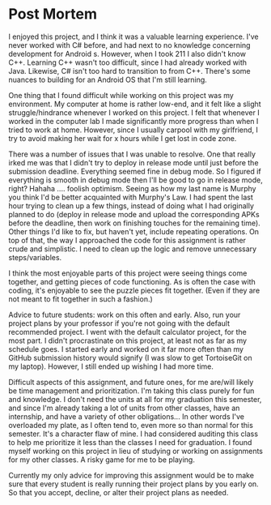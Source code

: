 # Post Mortem

I enjoyed this project, and I think it was a valuable learning experience. I've never worked with C# before, and had next to no knowledge concerning development for Android s. However, when I took 211 I also didn't know C++. Learning C++ wasn't too difficult, since I had already worked with Java. Likewise, C# isn't too hard to transition to from C++. There's some nuances to building for an Android OS that I'm still learning.

One thing that I found difficult while working on this project was my environment. My computer at home is rather low-end, and it felt like a slight struggle/hindrance whenever I worked on this project. I felt that whenever I worked in the computer lab I made significantly more progress than when I tried to work at home. However, since I usually carpool with my girlfriend, I try to avoid making her wait for x hours while I get lost in code zone.

There was a number of issues that I was unable to resolve. One that really irked me was that I didn't try to deploy in release mode until just before the submission deadline. Everything seemed fine in debug mode. So I figured if everything is smooth in debug mode then I'll be good to go in release mode, right? Hahaha .... foolish optimism. Seeing as how my last name is Murphy you think I'd be better acquainted with Murphy's Law. I had spent the last hour trying to clean up a few things, instead of doing what I had originally planned to do (deploy in release mode and upload the corresponding APKs before the deadline, then work on finishing touches for the remaining time). Other things I'd like to fix, but haven't yet, include repeating operations. On top of that, the way I approached the code for this assignment is rather crude and simplistic. I need to clean up the logic and remove unnecessary steps/variables.

I think the most enjoyable parts of this project were seeing things come together, and getting pieces of code functioning. As is often the case with coding, it's enjoyable to see the puzzle pieces fit together. (Even if they are not meant to fit together in such a fashion.)

Advice to future students: work on this often and early. Also, run your project plans by your professor if you're not going with the default recommended project. I went with the default calculator project, for the most part. I didn't procrastinate on this project, at least not as far as my schedule goes. I started early and worked on it far more often than my GitHub submission history would signify (I was slow to get TortoiseGit on my laptop). However, I still ended up wishing I had more time.

Difficult aspects of this assignment, and future ones, for me are/will likely be time management and prioritization. I'm taking this class purely for fun and knowledge. I don't need the units at all for my graduation this semester, and since I'm already taking a lot of units from other classes, have an internship, and have a variety of other obligations... In other words I've overloaded my plate, as I often tend to, even more so than normal for this semester. It's a character flaw of mine. I had considered auditing this class to help me prioritize it less than the classes I need for graduation. I found myself working on this project in lieu of studying or working on assignments for my other classes. A risky game for me to be playing.

Currently my only advice for improving this assignment would be to make sure that every student is really running their project plans by you early on. So that you accept, decline, or alter their project plans as needed.